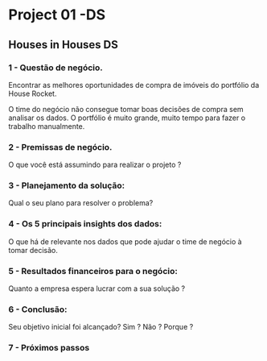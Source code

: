 # Project 01 -DS
## Houses in Houses DS

### 1 - Questão de negócio.
Encontrar as melhores oportunidades de compra de imóveis do portfólio 
da House Rocket.

O time do negócio não consegue tomar boas decisões 
de compra sem analisar os dados.
O portfólio é muito grande, muito tempo para fazer o trabalho manualmente.


### 2 - Premissas de negócio.
O que você está assumindo para realizar o projeto ?


### 3 - Planejamento da solução:
Qual o seu plano para resolver o problema?


### 4 - Os 5 principais insights dos dados:
    
O que há de relevante nos dados que pode ajudar o time de negócio à tomar decisão.

### 5 - Resultados financeiros para o negócio:
Quanto a empresa espera lucrar com a sua solução ?


### 6 - Conclusão:
Seu objetivo inicial foi alcançado? Sim ? Não ? Porque ?

### 7 - Próximos passos
